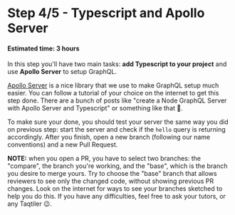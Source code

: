 # Step 4/5 - Typescript and Apollo Server
#### Estimated time: 3 hours

In this step you'll have two main tasks: **add Typescript to your project** and use **Apollo Server** to setup GraphQL. 

[Apollo Server](https://www.apollographql.com/docs/apollo-server/) is a nice library that we use to make GraphQL setup much easier. You can follow a tutorial of your choice on the internet to get this step done. There are a bunch of posts like "create a Node GraphQL Server with Apollo Server and Typescript" or something like that 📝.

To make sure your done, you should test your server the same way you did on previous step: start the server and check if the `hello` query is returning accordingly. After you finish, open a new branch (following our name conventions) and a new Pull Request.

**NOTE:** when you open a PR, you have to select two branches: the "compare", the branch you're working, and the "base", which is the branch you desire to merge yours. Try to choose the "base" branch that allows reviewers to see only the changed code, without showing previous PR changes. Look on the internet for ways to see your branches sketched to help you do this. If you have any difficulties, feel free to ask your tutors, or any Taqtiler 😉.

